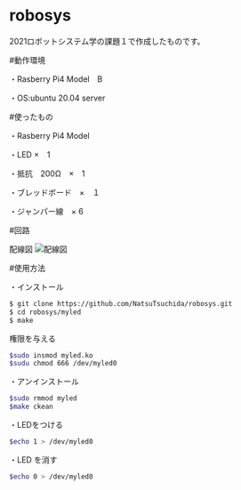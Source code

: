 # robosys
2021ロボットシステム学の課題１で作成したものです。

#動作環境

・Rasberry Pi4 Model　B

・OS:ubuntu 20.04 server

#使ったもの

・Rasberry Pi4 Model

・LED ×　1

・抵抗　200Ω　×　1

・ブレッドボード　×　１

・ジャンパー線　× 6


#回路

配線図
![配線図](https://user-images.githubusercontent.com/95580448/146232864-489d3742-2dac-43bd-8d5e-825c952cef02.jpg)

#使用方法

・インストール

```sh
$ git clone https://github.com/NatsuTsuchida/robosys.git
$ cd robosys/myled
$ make
```

権限を与える

```sh
$sudo insmod myled.ko
$sudu chmod 666 /dev/myled0
```

・アンインストール

```sh
$sudo rmmod myled
$make ckean
```

・LEDをつける

```sh
$echo 1 > /dev/myled0
```

・LED を消す
```sh
$echo 0 > /dev/myled0
```

